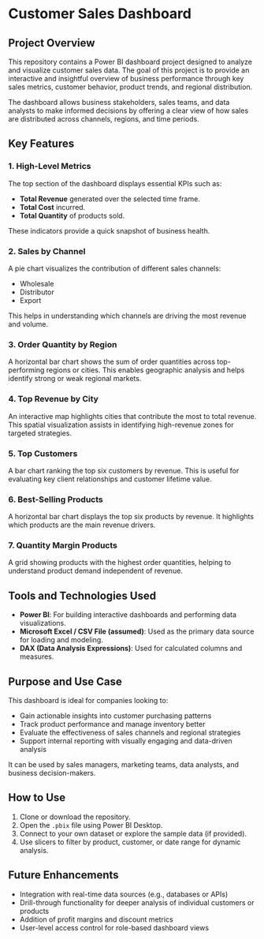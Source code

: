 # Customer Sales Dashboard

## Project Overview

This repository contains a Power BI dashboard project designed to analyze and visualize customer sales data. The goal of this project is to provide an interactive and insightful overview of business performance through key sales metrics, customer behavior, product trends, and regional distribution.

The dashboard allows business stakeholders, sales teams, and data analysts to make informed decisions by offering a clear view of how sales are distributed across channels, regions, and time periods.

## Key Features

### 1. High-Level Metrics

The top section of the dashboard displays essential KPIs such as:

* **Total Revenue** generated over the selected time frame.
* **Total Cost** incurred.
* **Total Quantity** of products sold.

These indicators provide a quick snapshot of business health.

### 2. Sales by Channel

A pie chart visualizes the contribution of different sales channels:

* Wholesale
* Distributor
* Export

This helps in understanding which channels are driving the most revenue and volume.

### 3. Order Quantity by Region

A horizontal bar chart shows the sum of order quantities across top-performing regions or cities. This enables geographic analysis and helps identify strong or weak regional markets.

### 4. Top Revenue by City

An interactive map highlights cities that contribute the most to total revenue. This spatial visualization assists in identifying high-revenue zones for targeted strategies.

### 5. Top Customers

A bar chart ranking the top six customers by revenue. This is useful for evaluating key client relationships and customer lifetime value.

### 6. Best-Selling Products

A horizontal bar chart displays the top six products by revenue. It highlights which products are the main revenue drivers.

### 7. Quantity Margin Products

A grid showing products with the highest order quantities, helping to understand product demand independent of revenue.


## Tools and Technologies Used

* **Power BI**: For building interactive dashboards and performing data visualizations.
* **Microsoft Excel / CSV File (assumed)**: Used as the primary data source for loading and modeling.
* **DAX (Data Analysis Expressions)**: Used for calculated columns and measures.


## Purpose and Use Case

This dashboard is ideal for companies looking to:

* Gain actionable insights into customer purchasing patterns
* Track product performance and manage inventory better
* Evaluate the effectiveness of sales channels and regional strategies
* Support internal reporting with visually engaging and data-driven analysis

It can be used by sales managers, marketing teams, data analysts, and business decision-makers.


## How to Use

1. Clone or download the repository.
2. Open the `.pbix` file using Power BI Desktop.
3. Connect to your own dataset or explore the sample data (if provided).
4. Use slicers to filter by product, customer, or date range for dynamic analysis.



## Future Enhancements

* Integration with real-time data sources (e.g., databases or APIs)
* Drill-through functionality for deeper analysis of individual customers or products
* Addition of profit margins and discount metrics
* User-level access control for role-based dashboard views


